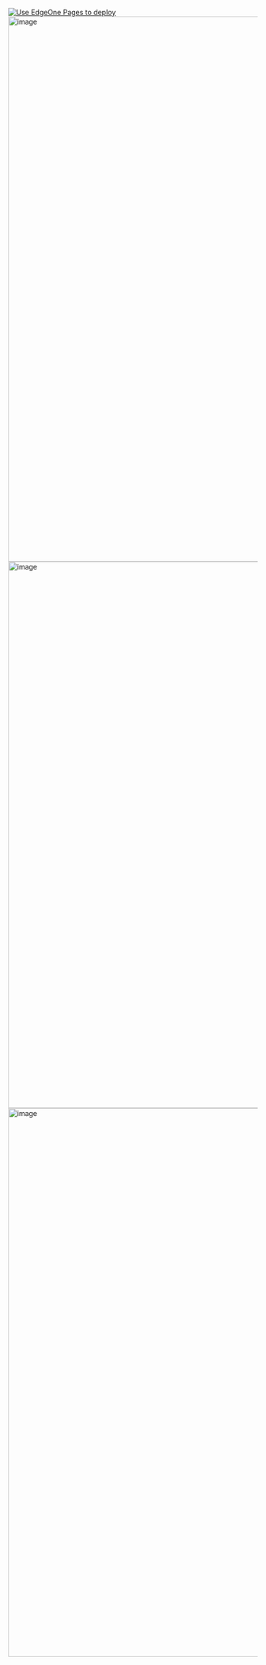 
[![Use EdgeOne Pages to deploy](https://cdnstatic.tencentcs.com/edgeone/pages/deploy.svg)](https://edgeone.ai/pages/new?repository-url=https://github.com/bestK/tv)
<img width="1098" alt="image" src="https://github.com/user-attachments/assets/62cbc1c9-7919-49a0-9647-18e3522d25ee" />
<img width="1101" alt="image" src="https://github.com/user-attachments/assets/ec56cfbb-77be-4321-8337-1e036c420a5a" />
<img width="1105" alt="image" src="https://github.com/user-attachments/assets/702271cb-d03a-4f24-8de3-7690aea6cb91" />
